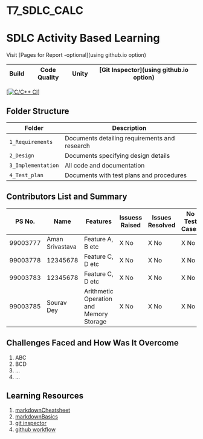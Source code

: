 # T7_SDLC_CALC
# SDLC Activity Based Learning

Visit [Pages for Report -optional](using github.io option)

Build | Code Quality | Unity | [Git Inspector](using github.io option)
------|----------|-------|--------------
[[![C/C++ CI](https://github.com/99003783/T7_SDLC_CALC/actions/workflows/c-cpp.yml/badge.svg)](https://github.com/99003783/T7_SDLC_CALC/actions/workflows/c-cpp.yml)]


## Folder Structure
Folder             | Description
-------------------| -----------------------------------------
`1_Requirements`   | Documents detailing requirements and research
`2_Design`         | Documents specifying design details
`3_Implementation` | All code and documentation
`4_Test_plan`      | Documents with test plans and procedures

## Contributors List and Summary

PS No.  |  Name           |    Features      | Issuess Raised |Issues Resolved|No Test Cases|Test Case Pass
------- |-----------------|----------------  |----------------|---------------|-------------|--------------
99003777| Aman Srivastava | Feature A, B etc | X No           | X No          |X No         |X No     
99003778| 12345678        | Feature C, D etc | X No           | X No          |X No         |X No  
99003783| 12345678        | Feature C, D etc | X No           | X No          |X No         |X No
99003785| Sourav Dey      | Arithmetic Operation and Memory Storage| X No           | X No          |X No         |X No
        
## Challenges Faced and How Was It Overcome

1. ABC
2. BCD
3. ...
4. ...

## Learning Resources
1. [markdownCheatsheet](https://github.com/adam-p/markdown-here/wiki/Markdown-Cheatsheet)
2. [markdownBasics](https://guides.github.com/features/mastering-markdown/)
3. [git inspector](https://github.com/ejwa/gitinspector.git)
4. [github workflow](https://docs.github.com/en/actions/learn-github-action)
